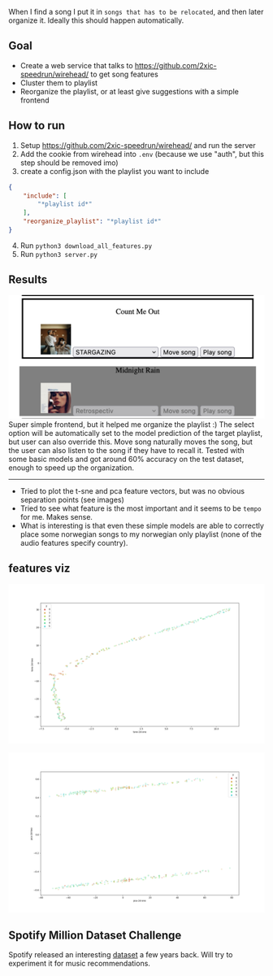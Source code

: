 When I find a song I put it in `songs that has to be relocated`, and then later organize it. Ideally this should happen automatically.

## Goal
- Create a web service that talks to https://github.com/2xic-speedrun/wirehead/ to get song features
- Cluster them to playlist
- Reorganize the playlist, or at least give suggestions with a simple frontend

## How to run
1. Setup https://github.com/2xic-speedrun/wirehead/ and run the server
2. Add the cookie from wirehead into `.env` (because we use "auth", but this step should be removed imo)
3. create a config.json with the playlist you want to include
```json
{
    "include": [
        "*playlist id*"
    ], 
    "reorganize_playlist": "*playlist id*"
}
```
4. Run `python3 download_all_features.py`
5. Run `python3 server.py`

## Results
![example](./images/frontend.png)
Super simple frontend, but it helped me organize the playlist :) The select option will be automatically set to the model prediction of the target playlist, but user can also override this. Move song naturally moves the song, but the user can also listen to the song if they have to recall it.
Tested with some basic models and got around 60% accuracy on the test dataset, enough to speed up the organization.

-----

- Tried to plot the t-sne and pca feature vectors, but was no obvious separation points (see images)
- Tried to see what feature is the most important and it seems to be `tempo` for me. Makes sense.
- What is interesting is that even these simple models are able to correctly place some norwegian songs to my norwegian only playlist (none of the audio features specify country).

## features viz

![tsne](./images/t_sne.png)

![pca](./images/pca.png)

## Spotify Million Dataset Challenge
Spotify released an interesting [dataset](https://www.aicrowd.com/challenges/spotify-million-playlist-dataset-challenge) a few years back.
Will try to experiment it for music recommendations.

